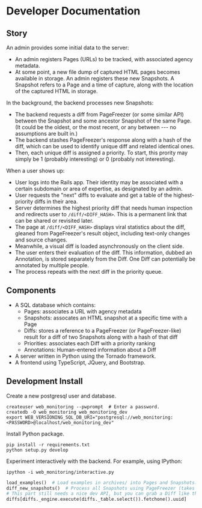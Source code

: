 # Developer Documentation

## Story

An admin provides some initial data to the server:

* An admin registers Pages (URLs) to be tracked, with associated agency
  metadata.
* At some point, a new file dump of captured HTML pages becomes available in
  storage. An admin registers these new Snapshots. A Snapshot refers to a Page
  and a time of capture, along with the location of the captured HTML in
  storage.

In the background, the backend processes new Snapshots:

* The backend requests a diff from PageFreezer (or some similar API) between the
  Snapshot and some ancestor Snapshot of the same Page. (It could be the oldest,
  or the most recent, or any between --- no assumptions are built in.)
* The backend stashes PageFreezer's response along with a hash of the diff, which
  can be used to identify unique diff and related identical ones.
* Then, each unique diff is assigned a priority. To start, this prority may
  simply be 1 (probably interesting) or 0 (probably not interesting).

When a user shows up:

* User logs into the Rails app. Their identity may be associated with a certain
  subdomain or area of expertise, as designated by an admin.
* User requests the "next" diffs to evaluate and get a table of the
  highest-priority diffs in their area.
* Server determines the highest priority diff that needs human inspection and
  redirects user to ``/diff/<DIFF_HASH>``. This is a permanent link that can be
  shared or revisited later.
* The page at ``/diff/<DIFF_HASH>`` displays viral statistics about the diff,
  gleaned from PageFreezer's result object, including text-only changes and
  source changes.
* Meanwhile, a visual diff is loaded asynchronously on the client side.
* The user enters their evaluation of the diff. This information, dubbed an
  Annotation, is stored separately from the Diff. One Diff can potentially
  be annotated by multiple people.
* The process repeats with the next diff in the priority queue.

## Components

* A SQL database which contains:
    * Pages: associates a URL with agency metadata
    * Snapshots: assocates an HTML snapshot at a specific time with a Page
    * Diffs: stores a reference to a PageFreezer (or PageFreezer-like) result
      for a diff of two Snapshots along with a hash of that diff
    * Priorities: associates each Diff with a priority ranking
    * Annotations: Human-entered information about a Diff
* A server written in Python using the Tornado framework.
* A frontend using TypeScript, JQuery, and Bootstrap.

## Development Install

Create a new postgresql user and database.
```
createuser web_monitoring --pwprompt  # Enter a password.
createdb -O web_monitoring web_monitoring_dev
export WEB_VERSIONING_SQL_DB_URI="postgresql://web_monitoring:<PASSWORD>@localhost/web_monitoring_dev"
```

Install Python package.

```
pip install -r requirements.txt
python setup.py develop
```

Experiment interactively with the backend. For example, using IPython:

```
ipython -i web_monitoring/interactive.py
```

```python
load_examples()  # Load examples in archives/ into Pages and Snapshots.
diff_new_snapshots()  # Process all Snapshots using PageFreezer (takes ~30 secs)
# This part still needs a nice dev API, but you can grab a Diff like this:
diffs[diffs._engine.execute(diffs._table.select()).fetchone().uuid]
```
